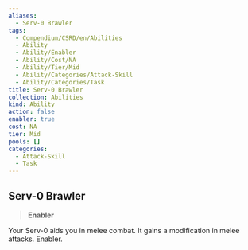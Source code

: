 ```yaml
---
aliases:
  - Serv-0 Brawler
tags:
  - Compendium/CSRD/en/Abilities
  - Ability
  - Ability/Enabler
  - Ability/Cost/NA
  - Ability/Tier/Mid
  - Ability/Categories/Attack-Skill
  - Ability/Categories/Task
title: Serv-0 Brawler
collection: Abilities
kind: Ability
action: false
enabler: true
cost: NA
tier: Mid
pools: []
categories:
  - Attack-Skill
  - Task
---
```

## Serv-0 Brawler    
>**Enabler**  
    
Your Serv-0 aids you in melee combat. It gains a modification in melee attacks. Enabler.